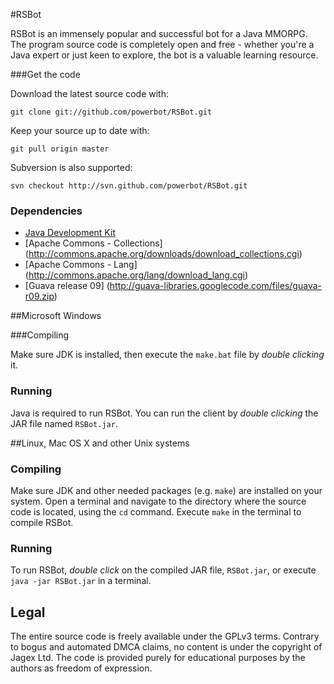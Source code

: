 #RSBot

RSBot is an immensely popular and successful bot for a Java MMORPG. The program source code is completely open and free - whether you're a Java expert or just keen to explore, the bot is a valuable learning resource. 

###Get the code

Download the latest source code with:

    git clone git://github.com/powerbot/RSBot.git
	
Keep your source up to date with:

    git pull origin master

Subversion is also supported:

    svn checkout http://svn.github.com/powerbot/RSBot.git

### Dependencies

 * [Java Development Kit](http://www.oracle.com/technetwork/java/javase/downloads/)
 * [Apache Commons - Collections] (http://commons.apache.org/downloads/download_collections.cgi)
 * [Apache Commons - Lang] (http://commons.apache.org/lang/download_lang.cgi)
 * [Guava release 09] (http://guava-libraries.googlecode.com/files/guava-r09.zip)

##Microsoft Windows

###Compiling

Make sure JDK is installed, then execute the `make.bat` file by *double clicking* it.

### Running

Java is required to run RSBot. You can run the client by *double clicking* the JAR file named `RSBot.jar`.


##Linux, Mac OS X and other Unix systems

### Compiling

Make sure JDK and other needed packages (e.g. `make`) are installed on your system. Open a terminal and navigate to the directory where the source code is located, using the `cd` command. Execute `make` in the terminal to compile RSBot.

### Running

To run RSBot, *double click* on the compiled JAR file, `RSBot.jar`, or execute `java -jar RSBot.jar` in a terminal.

## Legal 

The entire source code is freely available under the GPLv3 terms. Contrary to bogus and automated DMCA claims, no content is under the copyright of Jagex Ltd. The code is provided purely for educational purposes by the authors as freedom of expression.
